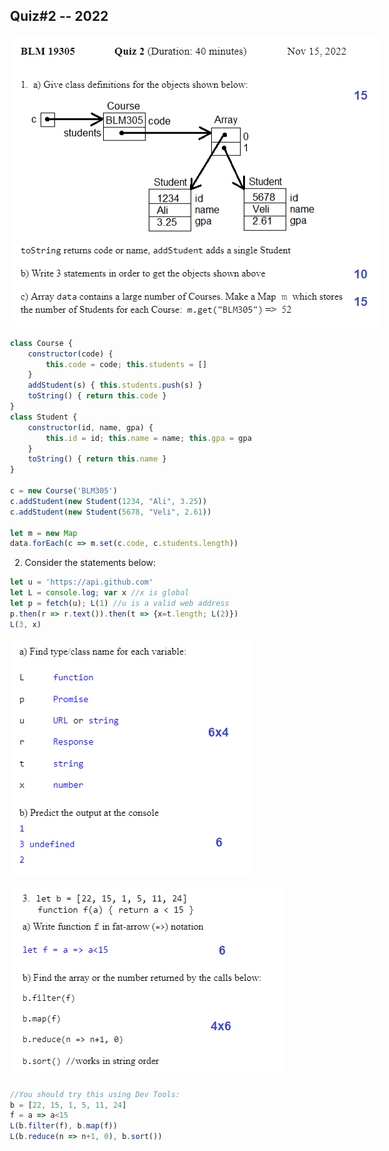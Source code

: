 ﻿
## Quiz#2 -- 2022

<!-- <b>Soruların ağırlıkları:</b><br>
1. 15+10+15 = 40<br>
2. 6x4+6 = 30<br>
3. 5x6 = 30 -->

![Question 1](Quiz2_solution1.png)
```javascript
class Course {
    constructor(code) {
        this.code = code; this.students = []
    }
    addStudent(s) { this.students.push(s) }
    toString() { return this.code }
}
class Student {
    constructor(id, name, gpa) {
        this.id = id; this.name = name; this.gpa = gpa
    }
    toString() { return this.name }
}
 
c = new Course('BLM305')
c.addStudent(new Student(1234, "Ali", 3.25))
c.addStudent(new Student(5678, "Veli", 2.61))

let m = new Map
data.forEach(c => m.set(c.code, c.students.length))
```

2.  Consider the statements below:
```javascript
let u = 'https://api.github.com'
let L = console.log; var x //x is global
let p = fetch(u); L(1) //u is a valid web address
p.then(r => r.text()).then(t => {x=t.length; L(2)})
L(3, x)
```
![Question 2](Quiz2_solution2.png)


![Question 3](Quiz2_solution3.png)
```javascript
//You should try this using Dev Tools:
b = [22, 15, 1, 5, 11, 24]
f = a => a<15
L(b.filter(f), b.map(f))
L(b.reduce(n => n+1, 0), b.sort())
```

<script src="../navbar.js"></script>
<style>
  body { 
    max-width: 640px; 
  }
  #navbar {
    margin-left: 0;
  }
</style>
